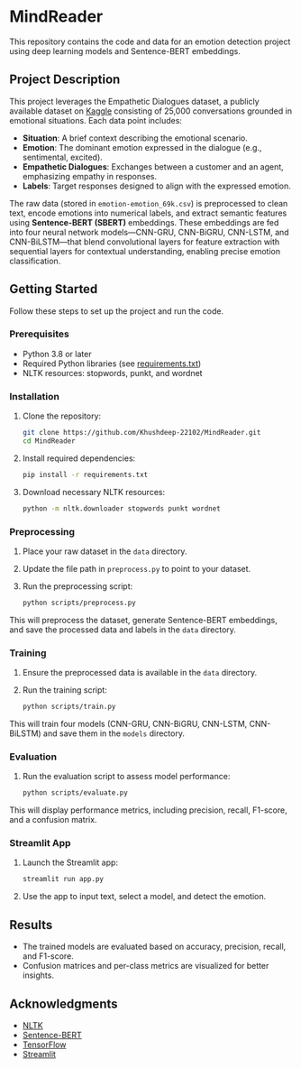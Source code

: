 # MindReader

This repository contains the code and data for an emotion detection project using deep learning models and Sentence-BERT embeddings.

## Project Description

This project leverages the Empathetic Dialogues dataset, a publicly available dataset on [Kaggle](https://www.kaggle.com/datasets/parulpandey/emotion-dataset) consisting of 25,000 conversations grounded in emotional situations. Each data point includes:
  

- **Situation**: A brief context describing the emotional scenario.  
- **Emotion**: The dominant emotion expressed in the dialogue (e.g., sentimental, excited).  
- **Empathetic Dialogues**: Exchanges between a customer and an agent, emphasizing empathy in responses.  
- **Labels**: Target responses designed to align with the expressed emotion.  

The raw data (stored in `emotion-emotion_69k.csv`) is preprocessed to clean text, encode emotions into numerical labels, and extract semantic features using **Sentence-BERT (SBERT)** embeddings. These embeddings are fed into four neural network models—CNN-GRU, CNN-BiGRU, CNN-LSTM, and CNN-BiLSTM—that blend convolutional layers for feature extraction with sequential layers for contextual understanding, enabling precise emotion classification.

## Getting Started

Follow these steps to set up the project and run the code.

### Prerequisites

- Python 3.8 or later
- Required Python libraries (see [requirements.txt](requirements.txt))
- NLTK resources: stopwords, punkt, and wordnet

### Installation

1. Clone the repository:

   ```bash
   git clone https://github.com/Khushdeep-22102/MindReader.git
   cd MindReader
   ```

2. Install required dependencies:

   ```bash
   pip install -r requirements.txt
   ```

3. Download necessary NLTK resources:

   ```bash
   python -m nltk.downloader stopwords punkt wordnet
   ```

### Preprocessing

1. Place your raw dataset in the `data` directory.
2. Update the file path in `preprocess.py` to point to your dataset.
3. Run the preprocessing script:

   ```bash
   python scripts/preprocess.py
   ```

This will preprocess the dataset, generate Sentence-BERT embeddings, and save the processed data and labels in the `data` directory.

### Training

1. Ensure the preprocessed data is available in the `data` directory.
2. Run the training script:

   ```bash
   python scripts/train.py
   ```

This will train four models (CNN-GRU, CNN-BiGRU, CNN-LSTM, CNN-BiLSTM) and save them in the `models` directory.

### Evaluation

1. Run the evaluation script to assess model performance:

   ```bash
   python scripts/evaluate.py
   ```

This will display performance metrics, including precision, recall, F1-score, and a confusion matrix.

### Streamlit App

1. Launch the Streamlit app:

   ```bash
   streamlit run app.py
   ```

2. Use the app to input text, select a model, and detect the emotion.

## Results

- The trained models are evaluated based on accuracy, precision, recall, and F1-score.
- Confusion matrices and per-class metrics are visualized for better insights.



## Acknowledgments

- [NLTK](https://www.nltk.org/)
- [Sentence-BERT](https://www.sbert.net/)
- [TensorFlow](https://www.tensorflow.org/)
- [Streamlit](https://streamlit.io/)

